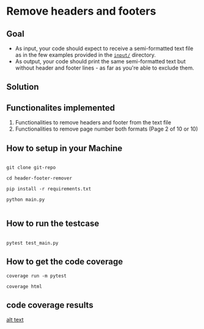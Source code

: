 # Remove headers and footers


 ## Goal

* As input, your code should expect to receive a semi-formatted text file as in the few examples provided in the [`input/`](input/) directory.  
* As output, your code should print the same semi-formatted text but without header and footer lines - as far as you're able to exclude them. 

## Solution

## Functionalites implemented

1. Functionalities to remove headers and footer from the text file
2. Functionalities to remove page number both formats (Page 2 of 10 or 10)

## How to setup in your Machine

```shell

git clone git-repo

cd header-footer-remover

pip install -r requirements.txt

python main.py


```


## How to run the testcase

```shell

pytest test_main.py

```

## How to get the code coverage

```shell
coverage run -m pytest

coverage html
```

## code coverage results

[alt text](https://github.com/Jebaseelanravi/header-footer-remover/blob/main/code-coverage.png?raw=true)

